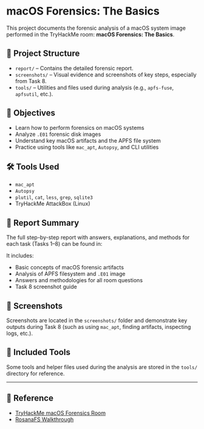 # macOS Forensics: The Basics

This project documents the forensic analysis of a macOS system image performed in the TryHackMe room: **macOS Forensics: The Basics**.

## 📂 Project Structure

- `report/` – Contains the detailed forensic report.
- `screenshots/` – Visual evidence and screenshots of key steps, especially from Task 8.
- `tools/` – Utilities and files used during analysis (e.g., `apfs-fuse`, `apfsutil`, etc.).

## 📌 Objectives

- Learn how to perform forensics on macOS systems
- Analyze `.E01` forensic disk images
- Understand key macOS artifacts and the APFS file system
- Practice using tools like `mac_apt`, `Autopsy`, and CLI utilities

## 🛠️ Tools Used

- `mac_apt`
- `Autopsy`
- `plutil`, `cat`, `less`, `grep`, `sqlite3`
- TryHackMe AttackBox (Linux)

## 📝 Report Summary

The full step-by-step report with answers, explanations, and methods for each task (Tasks 1–8) can be found in:


It includes:
- Basic concepts of macOS forensic artifacts
- Analysis of APFS filesystem and `.E01` image
- Answers and methodologies for all room questions
- Task 8 screenshot guide

## 📸 Screenshots

Screenshots are located in the `screenshots/` folder and demonstrate key outputs during Task 8 (such as using `mac_apt`, finding artifacts, inspecting logs, etc.).

## 🔧 Included Tools

Some tools and helper files used during the analysis are stored in the `tools/` directory for reference.

---

## 📖 Reference

- [TryHackMe macOS Forensics Room](https://tryhackme.com/room/macosforensics)
- [RosanaFS Walkthrough](https://medium.com/@RosanaFS/macos-forensics-the-basics-tryhackme-walkthrough-35b6a567db9b)
